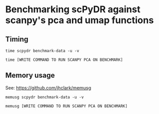 # Benchmarking scPyDR against scanpy's pca and umap functions

## Timing

```
time scpydr benchmark-data -u -v

time [WRITE COMMAND TO RUN SCANPY PCA ON BENCHMARK]
```

## Memory usage

See: https://github.com/jhclark/memusg

```
memusg scpydr benchmark-data -u -v

memusg [WRITE COMMAND TO RUN SCANPY PCA ON BENCHMARK]
```